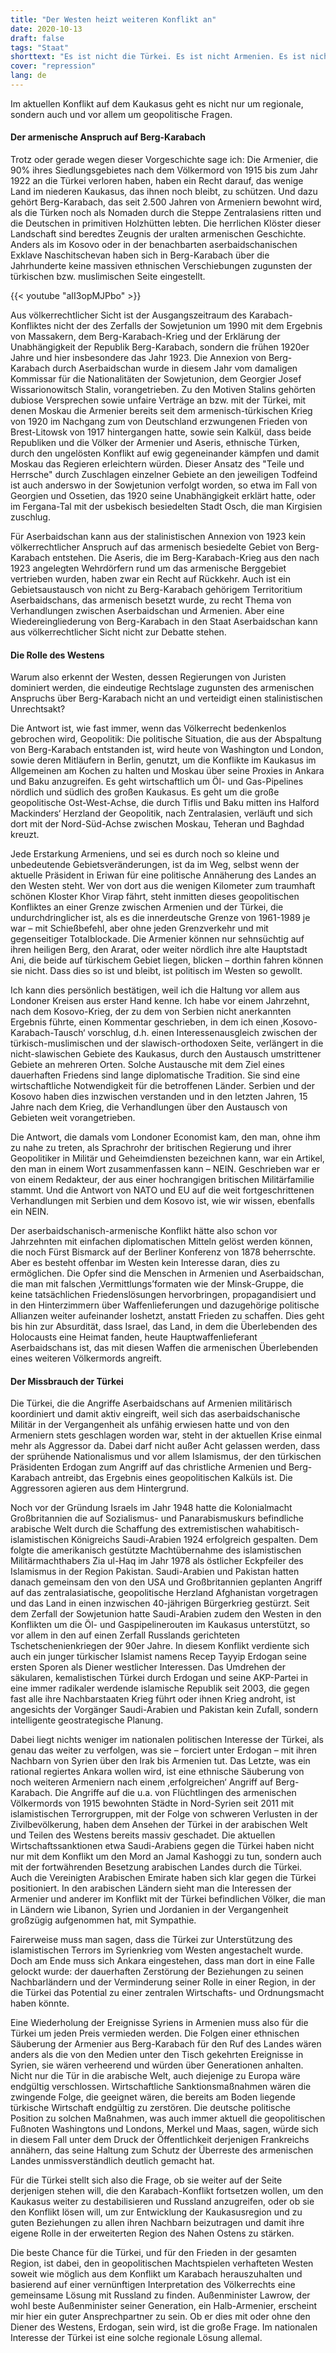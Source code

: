 ```yaml
---
title: "Der Westen heizt weiteren Konflikt an"
date: 2020-10-13
draft: false
tags: "Staat"
shorttext: "Es ist nicht die Türkei. Es ist nicht Armenien. Es ist nicht Aserbaidschan. Der Westen heizt einen weiteren Konflikt im geopolitischen Eifer an. "
cover: "repression"
lang: de
---
```


Im aktuellen Konflikt auf dem Kaukasus geht es nicht nur um regionale, sondern auch und vor allem um geopolitische Fragen. 

#### Der armenische Anspruch auf Berg-Karabach

Trotz oder gerade wegen dieser Vorgeschichte sage ich: Die Armenier, die 90% ihres Siedlungsgebietes nach dem Völkermord von 1915 bis zum Jahr 1922 an die Türkei verloren haben, haben ein Recht darauf, das wenige Land im niederen Kaukasus, das ihnen noch bleibt, zu schützen. Und dazu gehört Berg-Karabach, das seit 2.500 Jahren von Armeniern bewohnt wird, als die Türken noch als Nomaden durch die Steppe Zentralasiens ritten und die Deutschen in primitiven Holzhütten lebten. Die herrlichen Klöster dieser Landschaft sind beredtes Zeugnis der uralten armenischen Geschichte. Anders als im Kosovo oder in der benachbarten aserbaidschanischen Exklave Naschitschevan haben sich in Berg-Karabach über die Jahrhunderte keine massiven ethnischen Verschiebungen zugunsten der türkischen bzw. muslimischen Seite eingestellt.

{{< youtube "aII3opMJPbo" >}}

Aus völkerrechtlicher Sicht ist der Ausgangszeitraum des Karabach-Konfliktes nicht der des Zerfalls der Sowjetunion um 1990 mit dem Ergebnis von Massakern, dem Berg-Karabach-Krieg und der Erklärung der Unabhängigkeit der Republik Berg-Karabach, sondern die frühen 1920er Jahre und hier insbesondere das Jahr 1923. Die Annexion von Berg-Karabach durch Aserbaidschan wurde in diesem Jahr vom damaligen Kommissar für die Nationalitäten der Sowjetunion, dem Georgier Josef Wissarionowitsch Stalin, vorangetrieben. Zu den Motiven Stalins gehörten dubiose Versprechen sowie unfaire Verträge an bzw. mit der Türkei, mit denen Moskau die Armenier bereits seit dem armenisch-türkischen Krieg von 1920 im Nachgang zum von Deutschland erzwungenen Frieden von Brest-Litowsk von 1917 hintergangen hatte, sowie sein Kalkül, dass beide Republiken und die Völker der Armenier und Aseris, ethnische Türken, durch den ungelösten Konflikt auf ewig gegeneinander kämpfen und damit Moskau das Regieren erleichtern würden. Dieser Ansatz des "Teile und Herrsche" durch Zuschlagen einzelner Gebiete an den jeweiligen Todfeind ist auch anderswo in der Sowjetunion verfolgt worden, so etwa im Fall von Georgien und Ossetien, das 1920 seine Unabhängigkeit erklärt hatte, oder im Fergana-Tal mit der usbekisch besiedelten Stadt Osch, die man Kirgisien zuschlug.

Für Aserbaidschan kann aus der stalinistischen Annexion von 1923 kein völkerrechtlicher Anspruch auf das armenisch besiedelte Gebiet von Berg-Karabach entstehen. Die Aseris, die im Berg-Karabach-Krieg aus den nach 1923 angelegten Wehrdörfern rund um das armenische Berggebiet vertrieben wurden, haben zwar ein Recht auf Rückkehr. Auch ist ein Gebietsaustausch von nicht zu Berg-Karabach gehörigem Territoritium Aserbaidschans, das armenisch besetzt wurde, zu recht Thema von Verhandlungen zwischen Aserbaidschan und Armenien. Aber eine Wiedereingliederung von Berg-Karabach in den Staat Aserbaidschan kann aus völkerrechtlicher Sicht nicht zur Debatte stehen.

#### Die Rolle des Westens

Warum also erkennt der Westen, dessen Regierungen von Juristen dominiert werden, die eindeutige Rechtslage zugunsten des armenischen Anspruchs über Berg-Karabach nicht an und verteidigt einen stalinistischen Unrechtsakt?

Die Antwort ist, wie fast immer, wenn das Völkerrecht bedenkenlos gebrochen wird, Geopolitik: Die politische Situation, die aus der Abspaltung von Berg-Karabach entstanden ist, wird heute von Washington und London, sowie deren Mitläufern in Berlin, genutzt, um die Konflikte im Kaukasus im Allgemeinen am Kochen zu halten und Moskau über seine Proxies in Ankara und Baku anzugreifen. Es geht wirtschaftlich um Öl- und Gas-Pipelines nördlich und südlich des großen Kaukasus. Es geht um die große geopolitische Ost-West-Achse, die durch Tiflis und Baku mitten ins Halford Mackinders‘ Herzland der Geopolitik, nach Zentralasien, verläuft und sich dort mit der Nord-Süd-Achse zwischen Moskau, Teheran und Baghdad kreuzt.

Jede Erstarkung Armeniens, und sei es durch noch so kleine und unbedeutende Gebietsveränderungen, ist da im Weg, selbst wenn der aktuelle Präsident in Eriwan für eine politische Annäherung des Landes an den Westen steht. Wer von dort aus die wenigen Kilometer zum traumhaft schönen Kloster Khor Virap fährt, steht inmitten dieses geopolitischen Konfliktes an einer Grenze zwischen Armenien und der Türkei, die undurchdringlicher ist, als es die innerdeutsche Grenze von 1961-1989 je war – mit Schießbefehl, aber ohne jeden Grenzverkehr und mit gegenseitiger Totalblockade. Die Armenier können nur sehnsüchtig auf ihren heiligen Berg, den Ararat, oder weiter nördlich ihre alte Hauptstadt Ani, die beide auf türkischem Gebiet liegen, blicken – dorthin fahren können sie nicht. Dass dies so ist und bleibt, ist politisch im Westen so gewollt.

Ich kann dies persönlich bestätigen, weil ich die Haltung vor allem aus Londoner Kreisen aus erster Hand kenne. Ich habe vor einem Jahrzehnt, nach dem Kosovo-Krieg, der zu dem von Serbien nicht anerkannten Ergebnis führte, einen Kommentar geschrieben, in dem ich einen ‚Kosovo-Karabach-Tausch‘ vorschlug, d.h. einen Interessenausgleich zwischen der türkisch-muslimischen und der slawisch-orthodoxen Seite, verlängert in die nicht-slawischen Gebiete des Kaukasus, durch den Austausch umstrittener Gebiete an mehreren Orten. Solche Austausche mit dem Ziel eines dauerhaften Friedens sind lange diplomatische Tradition. Sie sind eine wirtschaftliche Notwendigkeit für die betroffenen Länder. Serbien und der Kosovo haben dies inzwischen verstanden und in den letzten Jahren, 15 Jahre nach dem Krieg, die Verhandlungen über den Austausch von Gebieten weit vorangetrieben.

Die Antwort, die damals vom Londoner Economist kam, den man, ohne ihm zu nahe zu treten, als Sprachrohr der britischen Regierung und ihrer Geopolitiker in Militär und Geheimdiensten bezeichnen kann, war ein Artikel, den man in einem Wort zusammenfassen kann – NEIN. Geschrieben war er von einem Redakteur, der aus einer hochrangigen britischen Militärfamilie stammt. Und die Antwort von NATO und EU auf die weit fortgeschrittenen Verhandlungen mit Serbien und dem Kosovo ist, wie wir wissen, ebenfalls ein NEIN.

Der aserbaidschanisch-armenische Konflikt hätte also schon vor Jahrzehnten mit einfachen diplomatischen Mitteln gelöst werden können, die noch Fürst Bismarck auf der Berliner Konferenz von 1878 beherrschte. Aber es besteht offenbar im Westen kein Interesse daran, dies zu ermöglichen. Die Opfer sind die Menschen in Armenien und Aserbaidschan, die man mit falschen ‚Vermittlungs’formaten wie der Minsk-Gruppe, die keine tatsächlichen Friedenslösungen hervorbringen, propagandisiert und in den Hinterzimmern über Waffenlieferungen und dazugehörige politische Allianzen weiter aufeinander loshetzt, anstatt Frieden zu schaffen. Dies geht bis hin zur Absurdität, dass Israel, das Land, in dem die Überlebenden des Holocausts eine Heimat fanden, heute Hauptwaffenlieferant Aserbaidschans ist, das mit diesen Waffen die armenischen Überlebenden eines weiteren Völkermords angreift.

#### Der Missbrauch der Türkei

Die Türkei, die die Angriffe Aserbaidschans auf Armenien militärisch koordiniert und damit aktiv eingreift, weil sich das aserbaidschanische Militär in der Vergangenheit als unfähig erwiesen hatte und von den Armeniern stets geschlagen worden war, steht in der aktuellen Krise einmal mehr als Aggressor da. Dabei darf nicht außer Acht gelassen werden, dass der sprühende Nationalismus und vor allem Islamismus, der den türkischen Präsidenten Erdogan zum Angriff auf das christliche Armenien und Berg-Karabach antreibt, das Ergebnis eines geopolitischen Kalküls ist. Die Aggressoren agieren aus dem Hintergrund.

Noch vor der Gründung Israels im Jahr 1948 hatte die Kolonialmacht Großbritannien die auf Sozialismus- und Panarabismuskurs befindliche arabische Welt durch die Schaffung des extremistischen wahabitisch-islamistischen Königreichs Saudi-Arabien 1924 erfolgreich gespalten. Dem folgte die amerikanisch gestützte Machtübernahme des islamistischen Militärmachthabers Zia ul-Haq im Jahr 1978 als östlicher Eckpfeiler des Islamismus in der Region Pakistan. Saudi-Arabien und Pakistan hatten danach gemeinsam den von den USA und Großbritannien geplanten Angriff auf das zentralasiatische, geopolitische Herzland Afghanistan vorgetragen und das Land in einen inzwischen 40-jährigen Bürgerkrieg gestürzt. Seit dem Zerfall der Sowjetunion hatte Saudi-Arabien zudem den Westen in den Konflikten um die Öl- und Gaspipelinerouten im Kaukasus unterstützt, so vor allem in den auf einen Zerfall Russlands gerichteten Tschetschenienkriegen der 90er Jahre. In diesem Konflikt verdiente sich auch ein junger türkischer Islamist namens Recep Tayyip Erdogan seine ersten Sporen als Diener westlicher Interessen. Das Umdrehen der säkularen, kemalistischen Türkei durch Erdogan und seine AKP-Partei in eine immer radikaler werdende islamische Republik seit 2003, die gegen fast alle ihre Nachbarstaaten Krieg führt oder ihnen Krieg androht, ist angesichts der Vorgänger Saudi-Arabien und Pakistan kein Zufall, sondern intelligente geostrategische Planung.

Dabei liegt nichts weniger im nationalen politischen Interesse der Türkei, als genau das weiter zu verfolgen, was sie – forciert unter Erdogan – mit ihren Nachbarn von Syrien über den Irak bis Armenien tut. Das Letzte, was ein rational regiertes Ankara wollen wird, ist eine ethnische Säuberung von noch weiteren Armeniern nach einem ‚erfolgreichen‘ Angriff auf Berg-Karabach. Die Angriffe auf die u.a. von Flüchtlingen des armenischen Völkermords von 1915 bewohnten Städte in Nord-Syrien seit 2011 mit islamistischen Terrorgruppen, mit der Folge von schweren Verlusten in der Zivilbevölkerung, haben dem Ansehen der Türkei in der arabischen Welt und Teilen des Westens bereits massiv geschadet. Die aktuellen Wirtschaftssanktionen etwa Saudi-Arabiens gegen die Türkei haben nicht nur mit dem Konflikt um den Mord an Jamal Kashoggi zu tun, sondern auch mit der fortwährenden Besetzung arabischen Landes durch die Türkei. Auch die Vereinigten Arabischen Emirate haben sich klar gegen die Türkei positioniert. In den arabischen Ländern sieht man die Interessen der Armenier und anderer im Konflikt mit der Türkei befindlichen Völker, die man in Ländern wie Libanon, Syrien und Jordanien in der Vergangenheit großzügig aufgenommen hat, mit Sympathie.

Fairerweise muss man sagen, dass die Türkei zur Unterstützung des islamistischen Terrors im Syrienkrieg vom Westen angestachelt wurde. Doch am Ende muss sich Ankara eingestehen, dass man dort in eine Falle gelockt wurde: der dauerhaften Zerstörung der Beziehungen zu seinen Nachbarländern und der Verminderung seiner Rolle in einer Region, in der die Türkei das Potential zu einer zentralen Wirtschafts- und Ordnungsmacht haben könnte.

Eine Wiederholung der Ereignisse Syriens in Armenien muss also für die Türkei um jeden Preis vermieden werden. Die Folgen einer ethnischen Säuberung der Armenier aus Berg-Karabach für den Ruf des Landes wären anders als die von den Medien unter den Tisch gekehrten Ereignisse in Syrien, sie wären verheerend und würden über Generationen anhalten. Nicht nur die Tür in die arabische Welt, auch diejenige zu Europa wäre endgültig verschlossen. Wirtschaftliche Sanktionsmaßnahmen wären die zwingende Folge, die geeignet wären, die bereits am Boden liegende türkische Wirtschaft endgültig zu zerstören. Die deutsche politische Position zu solchen Maßnahmen, was auch immer aktuell die geopolitischen Fußnoten Washingtons und Londons, Merkel und Maas, sagen, würde sich in diesem Fall unter dem Druck der Öffentlichkeit derjenigen Frankreichs annähern, das seine Haltung zum Schutz der Überreste des armenischen Landes unmissverständlich deutlich gemacht hat.

Für die Türkei stellt sich also die Frage, ob sie weiter auf der Seite derjenigen stehen will, die den Karabach-Konflikt fortsetzen wollen, um den Kaukasus weiter zu destabilisieren und Russland anzugreifen, oder ob sie den Konflikt lösen will, um zur Entwicklung der Kaukasusregion und zu guten Beziehungen zu allen ihren Nachbarn beizutragen und damit ihre eigene Rolle in der erweiterten Region des Nahen Ostens zu stärken.

Die beste Chance für die Türkei, und für den Frieden in der gesamten Region, ist dabei, den in geopolitischen Machtspielen verhafteten Westen soweit wie möglich aus dem Konflikt um Karabach herauszuhalten und basierend auf einer vernünftigen Interpretation des Völkerrechts eine gemeinsame Lösung mit Russland zu finden. Außenminister Lawrow, der wohl beste Außenminister seiner Generation, ein Halb-Armenier, erscheint mir hier ein guter Ansprechpartner zu sein. Ob er dies mit oder ohne den Diener des Westens, Erdogan, sein wird, ist die große Frage. Im nationalen Interesse der Türkei ist eine solche regionale Lösung allemal.
